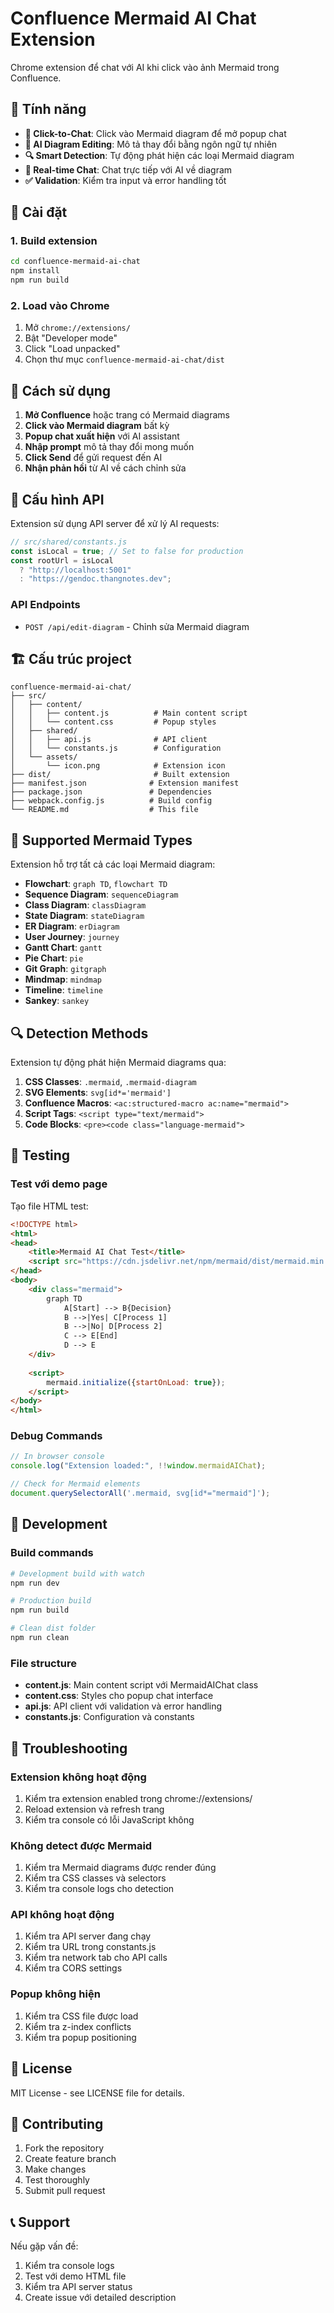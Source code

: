 # Confluence Mermaid AI Chat Extension

Chrome extension để chat với AI khi click vào ảnh Mermaid trong Confluence.

## 🎯 Tính năng

- **🎯 Click-to-Chat**: Click vào Mermaid diagram để mở popup chat
- **🤖 AI Diagram Editing**: Mô tả thay đổi bằng ngôn ngữ tự nhiên
- **🔍 Smart Detection**: Tự động phát hiện các loại Mermaid diagram
- **💬 Real-time Chat**: Chat trực tiếp với AI về diagram
- **✅ Validation**: Kiểm tra input và error handling tốt

## 🚀 Cài đặt

### 1. Build extension

```bash
cd confluence-mermaid-ai-chat
npm install
npm run build
```

### 2. Load vào Chrome

1. Mở `chrome://extensions/`
2. Bật "Developer mode"
3. Click "Load unpacked"
4. Chọn thư mục `confluence-mermaid-ai-chat/dist`

## 🎯 Cách sử dụng

1. **Mở Confluence** hoặc trang có Mermaid diagrams
2. **Click vào Mermaid diagram** bất kỳ
3. **Popup chat xuất hiện** với AI assistant
4. **Nhập prompt** mô tả thay đổi mong muốn
5. **Click Send** để gửi request đến AI
6. **Nhận phản hồi** từ AI về cách chỉnh sửa

## 🔧 Cấu hình API

Extension sử dụng API server để xử lý AI requests:

```javascript
// src/shared/constants.js
const isLocal = true; // Set to false for production
const rootUrl = isLocal
  ? "http://localhost:5001"
  : "https://gendoc.thangnotes.dev";
```

### API Endpoints
- `POST /api/edit-diagram` - Chỉnh sửa Mermaid diagram

## 🏗️ Cấu trúc project

```
confluence-mermaid-ai-chat/
├── src/
│   ├── content/
│   │   ├── content.js          # Main content script
│   │   └── content.css         # Popup styles
│   ├── shared/
│   │   ├── api.js              # API client
│   │   └── constants.js        # Configuration
│   └── assets/
│       └── icon.png            # Extension icon
├── dist/                       # Built extension
├── manifest.json              # Extension manifest
├── package.json               # Dependencies
├── webpack.config.js          # Build config
└── README.md                  # This file
```

## 🎨 Supported Mermaid Types

Extension hỗ trợ tất cả các loại Mermaid diagram:

- **Flowchart**: `graph TD`, `flowchart TD`
- **Sequence Diagram**: `sequenceDiagram`
- **Class Diagram**: `classDiagram`
- **State Diagram**: `stateDiagram`
- **ER Diagram**: `erDiagram`
- **User Journey**: `journey`
- **Gantt Chart**: `gantt`
- **Pie Chart**: `pie`
- **Git Graph**: `gitgraph`
- **Mindmap**: `mindmap`
- **Timeline**: `timeline`
- **Sankey**: `sankey`

## 🔍 Detection Methods

Extension tự động phát hiện Mermaid diagrams qua:

1. **CSS Classes**: `.mermaid`, `.mermaid-diagram`
2. **SVG Elements**: `svg[id*='mermaid']`
3. **Confluence Macros**: `<ac:structured-macro ac:name="mermaid">`
4. **Script Tags**: `<script type="text/mermaid">`
5. **Code Blocks**: `<pre><code class="language-mermaid">`

## 🧪 Testing

### Test với demo page

Tạo file HTML test:

```html
<!DOCTYPE html>
<html>
<head>
    <title>Mermaid AI Chat Test</title>
    <script src="https://cdn.jsdelivr.net/npm/mermaid/dist/mermaid.min.js"></script>
</head>
<body>
    <div class="mermaid">
        graph TD
            A[Start] --> B{Decision}
            B -->|Yes| C[Process 1]
            B -->|No| D[Process 2]
            C --> E[End]
            D --> E
    </div>
    
    <script>
        mermaid.initialize({startOnLoad: true});
    </script>
</body>
</html>
```

### Debug Commands

```javascript
// In browser console
console.log("Extension loaded:", !!window.mermaidAIChat);

// Check for Mermaid elements
document.querySelectorAll('.mermaid, svg[id*="mermaid"]');
```

## 🔧 Development

### Build commands

```bash
# Development build with watch
npm run dev

# Production build
npm run build

# Clean dist folder
npm run clean
```

### File structure

- **content.js**: Main content script với MermaidAIChat class
- **content.css**: Styles cho popup chat interface
- **api.js**: API client với validation và error handling
- **constants.js**: Configuration và constants

## 🐛 Troubleshooting

### Extension không hoạt động
1. Kiểm tra extension enabled trong chrome://extensions/
2. Reload extension và refresh trang
3. Kiểm tra console có lỗi JavaScript không

### Không detect được Mermaid
1. Kiểm tra Mermaid diagrams được render đúng
2. Kiểm tra CSS classes và selectors
3. Kiểm tra console logs cho detection

### API không hoạt động
1. Kiểm tra API server đang chạy
2. Kiểm tra URL trong constants.js
3. Kiểm tra network tab cho API calls
4. Kiểm tra CORS settings

### Popup không hiện
1. Kiểm tra CSS file được load
2. Kiểm tra z-index conflicts
3. Kiểm tra popup positioning

## 📝 License

MIT License - see LICENSE file for details.

## 🤝 Contributing

1. Fork the repository
2. Create feature branch
3. Make changes
4. Test thoroughly
5. Submit pull request

## 📞 Support

Nếu gặp vấn đề:

1. Kiểm tra console logs
2. Test với demo HTML file
3. Kiểm tra API server status
4. Create issue với detailed description
